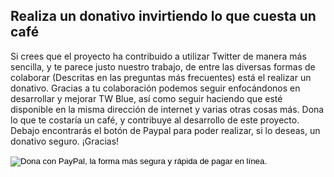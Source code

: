 <!-- 
.. title: Realiza un donativo
.. slug: donate
.. date: 2016-10-03 04:31:53 UTC-05:00
.. tags: 
.. category: 
.. link: 
.. description: 
.. type: text
-->

## Realiza un donativo invirtiendo lo que cuesta un café

Si crees que el proyecto ha contribuido a utilizar Twitter de manera más sencilla, y te parece justo nuestro trabajo, de entre las diversas formas de colaborar (Descritas en las preguntas más frecuentes) está el realizar un donativo. Gracias a tu colaboración podemos seguir enfocándonos en desarrollar y mejorar TW Blue, así como seguir haciendo que esté disponible en la misma dirección de internet y varias otras cosas más. Dona lo que te costaría un café, y contribuye al desarrollo de este proyecto. Debajo encontrarás el botón de Paypal para poder realizar, si lo deseas, un donativo seguro. ¡Gracias!

<form action="https://www.paypal.com/cgi-bin/webscr" method="post" target="_top">
<input type="hidden" name="cmd" value="_s-xclick">
<input type="hidden" name="hosted_button_id" value="3EMAWJVBEDV7W">
<input type="image" src="https://www.paypalobjects.com/es_XC/MX/i/btn/btn_donateCC_LG.gif" border="0" name="submit" alt="Dona con PayPal, la forma más segura y rápida de pagar en línea.">
<img alt="" border="0" src="https://www.paypalobjects.com/es_XC/i/scr/pixel.gif" width="1" height="1">
</form>

<section aria-label="Publicidad">
<script async src="//pagead2.googlesyndication.com/pagead/js/adsbygoogle.js"></script>
<ins class="adsbygoogle"
     style="display:block; text-align:center;"
     data-ad-format="fluid"
     data-ad-layout="in-article"
     data-ad-client="ca-pub-9565797736313395"
     data-ad-slot="8341163020"></ins>
<script>
     (adsbygoogle = window.adsbygoogle || []).push({});
</script>
</section>